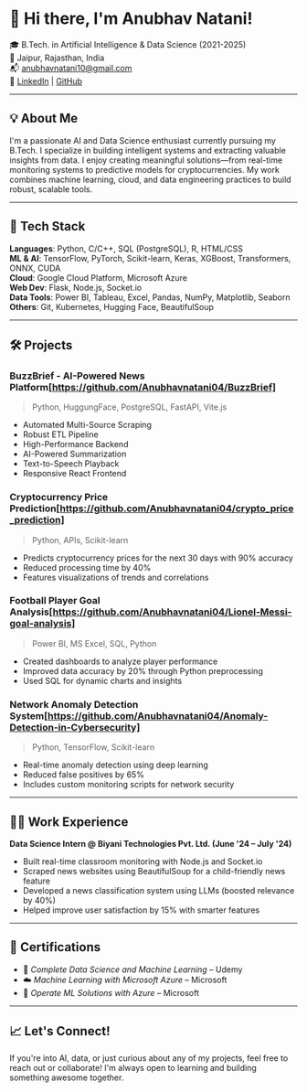 # 👋 Hi there, I'm Anubhav Natani!

🎓 B.Tech. in Artificial Intelligence & Data Science (2021-2025)  
📍 Jaipur, Rajasthan, India  
📬 anubhavnatani10@gmail.com  
🔗 [LinkedIn](https://www.linkedin.com/in/anubhavnatani) | [GitHub](https://github.com/Anubhavnatani04)

---

## 💡 About Me

I'm a passionate AI and Data Science enthusiast currently pursuing my B.Tech. I specialize in building intelligent systems and extracting valuable insights from data. I enjoy creating meaningful solutions—from real-time monitoring systems to predictive models for cryptocurrencies. My work combines machine learning, cloud, and data engineering practices to build robust, scalable tools.

---

## 🔧 Tech Stack

**Languages**: Python, C/C++, SQL (PostgreSQL), R, HTML/CSS  
**ML & AI**: TensorFlow, PyTorch, Scikit-learn, Keras, XGBoost, Transformers, ONNX, CUDA  
**Cloud**: Google Cloud Platform, Microsoft Azure  
**Web Dev**: Flask, Node.js, Socket.io  
**Data Tools**: Power BI, Tableau, Excel, Pandas, NumPy, Matplotlib, Seaborn  
**Others**: Git, Kubernetes, Hugging Face, BeautifulSoup

---

## 🛠️ Projects

### BuzzBrief - AI-Powered News Platform[https://github.com/Anubhavnatani04/BuzzBrief]
> Python, HuggungFace, PostgreSQL, FastAPI, Vite.js  
- Automated Multi-Source Scraping
- Robust ETL Pipeline
- High-Performance Backend
- AI-Powered Summarization
- Text-to-Speech Playback
- Responsive React Frontend

### Cryptocurrency Price Prediction[https://github.com/Anubhavnatani04/crypto_price_prediction]
> Python, APIs, Scikit-learn  
- Predicts cryptocurrency prices for the next 30 days with 90% accuracy  
- Reduced processing time by 40%  
- Features visualizations of trends and correlations

### Football Player Goal Analysis[https://github.com/Anubhavnatani04/Lionel-Messi-goal-analysis]
> Power BI, MS Excel, SQL, Python  
- Created dashboards to analyze player performance  
- Improved data accuracy by 20% through Python preprocessing  
- Used SQL for dynamic charts and insights

### Network Anomaly Detection System[https://github.com/Anubhavnatani04/Anomaly-Detection-in-Cybersecurity]
> Python, TensorFlow, Scikit-learn  
- Real-time anomaly detection using deep learning  
- Reduced false positives by 65%  
- Includes custom monitoring scripts for network security

---

## 👨‍💻 Work Experience

**Data Science Intern @ Biyani Technologies Pvt. Ltd. (June '24 – July '24)**  
- Built real-time classroom monitoring with Node.js and Socket.io  
- Scraped news websites using BeautifulSoup for a child-friendly news feature  
- Developed a news classification system using LLMs (boosted relevance by 40%)  
- Helped improve user satisfaction by 15% with smarter features

---

## 🏅 Certifications

- 🧠 *Complete Data Science and Machine Learning* – Udemy  
- ☁️ *Machine Learning with Microsoft Azure* – Microsoft  
- 🔧 *Operate ML Solutions with Azure* – Microsoft  

---

## 📈 Let's Connect!

If you're into AI, data, or just curious about any of my projects, feel free to reach out or collaborate! I'm always open to learning and building something awesome together.

